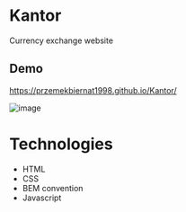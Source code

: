 # Kantor

Currency exchange website

## Demo

https://przemekbiernat1998.github.io/Kantor/

![image](https://i.ibb.co/qJYqDxC/ezgif-com-gif-maker.gif)

# Technologies
- HTML
- CSS
- BEM convention
- Javascript
